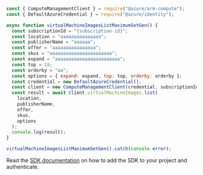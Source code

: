```javascript
const { ComputeManagementClient } = require("@azure/arm-compute");
const { DefaultAzureCredential } = require("@azure/identity");

async function virtualMachineImagesListMaximumSetGen() {
  const subscriptionId = "{subscription-id}";
  const location = "aaaaaaaaaaaaaaa";
  const publisherName = "aaaaaa";
  const offer = "aaaaaaaaaaaaaaaa";
  const skus = "aaaaaaaaaaaaaaaaaaaaaaa";
  const expand = "aaaaaaaaaaaaaaaaaaaaaaaa";
  const top = 18;
  const orderby = "aa";
  const options = { expand: expand, top: top, orderby: orderby };
  const credential = new DefaultAzureCredential();
  const client = new ComputeManagementClient(credential, subscriptionId);
  const result = await client.virtualMachineImages.list(
    location,
    publisherName,
    offer,
    skus,
    options
  );
  console.log(result);
}

virtualMachineImagesListMaximumSetGen().catch(console.error);
```

Read the [SDK documentation](https://github.com/Azure/azure-sdk-for-js/blob/%40azure%2Farm-compute_17.3.1/sdk/compute/arm-compute/README.md) on how to add the SDK to your project and authenticate.
